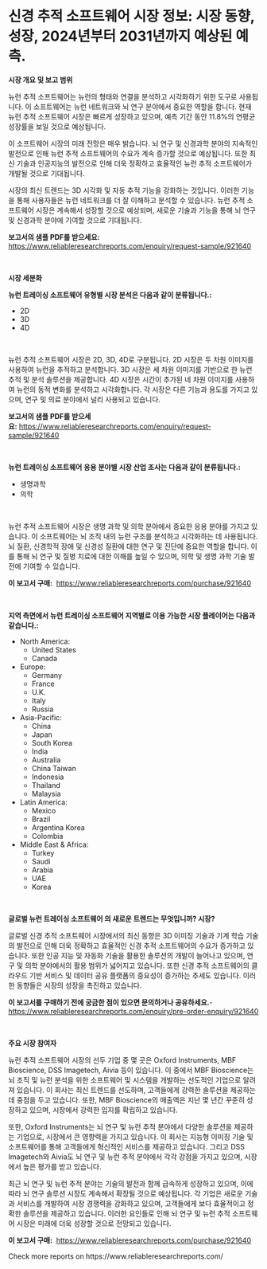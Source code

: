 <p><h1>신경 추적 소프트웨어 시장 정보: 시장 동향, 성장, 2024년부터 2031년까지 예상된 예측.</h1></p><p><strong>시장 개요 및 보고 범위</strong></p>
<p><p>뉴런 추적 소프트웨어는 뉴런의 형태와 연결을 분석하고 시각화하기 위한 도구로 사용됩니다. 이 소프트웨어는 뉴런 네트워크와 뇌 연구 분야에서 중요한 역할을 합니다. 현재 뉴런 추적 소프트웨어 시장은 빠르게 성장하고 있으며, 예측 기간 동안 11.8%의 연평균 성장률을 보일 것으로 예상됩니다.</p><p>이 소프트웨어 시장의 미래 전망은 매우 밝습니다. 뇌 연구 및 신경과학 분야의 지속적인 발전으로 인해 뉴런 추적 소프트웨어의 수요가 계속 증가할 것으로 예상됩니다. 또한 최신 기술과 인공지능의 발전으로 인해 더욱 정확하고 효율적인 뉴런 추적 소프트웨어가 개발될 것으로 기대됩니다.</p><p>시장의 최신 트렌드는 3D 시각화 및 자동 추적 기능을 강화하는 것입니다. 이러한 기능을 통해 사용자들은 뉴런 네트워크를 더 잘 이해하고 분석할 수 있습니다. 뉴런 추적 소프트웨어 시장은 계속해서 성장할 것으로 예상되며, 새로운 기술과 기능을 통해 뇌 연구 및 신경과학 분야에 기여할 것으로 기대됩니다.</p></p>
<p><strong>보고서의 샘플 PDF를 받으세요:</strong> <a href="https://www.reliableresearchreports.com/enquiry/request-sample/921640">https://www.reliableresearchreports.com/enquiry/request-sample/921640</a></p>
<p>&nbsp;</p>
<p><strong>시장 세분화</strong></p>
<p><strong>뉴런 트레이싱 소프트웨어 유형별 시장 분석은 다음과 같이 분류됩니다.:</strong></p>
<p><ul><li>2D</li><li>3D</li><li>4D</li></ul></p>
<p>&nbsp;</p>
<p><p>뉴런 추적 소프트웨어 시장은 2D, 3D, 4D로 구분됩니다. 2D 시장은 두 차원 이미지를 사용하여 뉴런을 추적하고 분석합니다. 3D 시장은 세 차원 이미지를 기반으로 한 뉴런 추적 및 분석 솔루션을 제공합니다. 4D 시장은 시간이 추가된 네 차원 이미지를 사용하여 뉴런의 동적 변화를 분석하고 시각화합니다. 각 시장은 다른 기능과 용도를 가지고 있으며, 연구 및 의료 분야에서 널리 사용되고 있습니다.</p></p>
<p><strong>보고서의 샘플 PDF를 받으세요:</strong>&nbsp;<a href="https://www.reliableresearchreports.com/enquiry/request-sample/921640">https://www.reliableresearchreports.com/enquiry/request-sample/921640</a></p>
<p>&nbsp;</p>
<p><strong> 뉴런 트레이싱 소프트웨어 응용 분야별 시장 산업 조사는 다음과 같이 분류됩니다.:</strong></p>
<p><ul><li>생명과학</li><li>의학</li></ul></p>
<p>&nbsp;</p>
<p><p>뉴런 추적 소프트웨어 시장은 생명 과학 및 의학 분야에서 중요한 응용 분야를 가지고 있습니다. 이 소프트웨어는 뇌 조직 내의 뉴런 구조를 분석하고 시각화하는 데 사용됩니다. 뇌 질환, 신경학적 장애 및 신경성 질환에 대한 연구 및 진단에 중요한 역할을 합니다. 이를 통해 뇌 연구 및 질병 치료에 대한 이해를 높일 수 있으며, 의학 및 생명 과학 기술 발전에 기여할 수 있습니다.</p></p>
<p><strong>이 보고서 구매:</strong>&nbsp; <a href="https://www.reliableresearchreports.com/purchase/921640">https://www.reliableresearchreports.com/purchase/921640</a></p>
<p>&nbsp;</p>
<p><strong>지역 측면에서 뉴런 트레이싱 소프트웨어 지역별로 이용 가능한 시장 플레이어는 다음과 같습니다.:</strong></p>
<p><ul>
    <li>
        North America:
        <ul>
            <li>United States</li>
            <li>Canada</li>
        </ul>
    </li>
    <li>
        Europe:
        <ul>
            <li>Germany</li>
            <li>France</li>
            <li>U.K.</li>
            <li>Italy</li>
            <li>Russia</li>
        </ul>
    </li>
    <li>
        Asia-Pacific:
        <ul>
            <li>China</li>
            <li>Japan</li>
            <li>South Korea</li>
            <li>India</li>
            <li>Australia</li>
            <li>China Taiwan</li>
            <li>Indonesia</li>
            <li>Thailand</li>
            <li>Malaysia</li>
        </ul>
    </li>
    <li>
        Latin America:
        <ul>
            <li>Mexico</li>
            <li>Brazil</li>
            <li>Argentina Korea</li>
            <li>Colombia</li>
        </ul>
    </li>
    <li>
        Middle East & Africa:
        <ul>
            <li>Turkey</li>
            <li>Saudi</li>
            <li>Arabia</li>
            <li>UAE</li>
            <li>Korea</li>
        </ul>
    </li>
    </ul></p>
<p>&nbsp;</p>
<p><strong>글로벌 뉴런 트레이싱 소프트웨어 의 새로운 트렌드는 무엇입니까? 시장?</strong></p>
<p><p>글로벌 신경 추적 소프트웨어 시장에서의 최신 동향은 3D 이미징 기술과 기계 학습 기술의 발전으로 인해 더욱 정확하고 효율적인 신경 추적 소프트웨어의 수요가 증가하고 있습니다. 또한 인공 지능 및 자동화 기술을 활용한 솔루션의 개발이 늘어나고 있으며, 연구 및 의학 분야에서의 활용 범위가 넓어지고 있습니다. 또한 신경 추적 소프트웨어의 클라우드 기반 서비스 및 데이터 공유 플랫폼의 중요성이 증가하는 추세도 있습니다. 이러한 동향들은 시장의 성장을 촉진하고 있습니다.</p></p>
<p><strong>이 보고서를 구매하기 전에 궁금한 점이 있으면 문의하거나 공유하세요.</strong>- <a href="https://www.reliableresearchreports.com/enquiry/pre-order-enquiry/921640">https://www.reliableresearchreports.com/enquiry/pre-order-enquiry/921640</a></p>
<p>&nbsp;</p>
<p><strong>주요 시장 참여자</strong></p>
<p><p>뉴런 추적 소프트웨어 시장의 선두 기업 중 몇 곳은 Oxford Instruments, MBF Bioscience, DSS Imagetech, Aivia 등이 있습니다. 이 중에서 MBF Bioscience는 뇌 조직 및 뉴런 분석을 위한 소프트웨어 및 시스템을 개발하는 선도적인 기업으로 알려져 있습니다. 이 회사는 최신 트렌드를 선도하며, 고객들에게 강력한 솔루션을 제공하는 데 중점을 두고 있습니다. 또한, MBF Bioscience의 매출액은 지난 몇 년간 꾸준히 성장하고 있으며, 시장에서 강력한 입지를 확립하고 있습니다.</p><p>또한, Oxford Instruments는 뇌 연구 및 뉴런 추적 분야에서 다양한 솔루션을 제공하는 기업으로, 시장에서 큰 영향력을 가지고 있습니다. 이 회사는 지능형 이미징 기술 및 소프트웨어를 통해 고객들에게 혁신적인 서비스를 제공하고 있습니다. 그리고 DSS Imagetech와 Aivia도 뇌 연구 및 뉴런 추적 분야에서 각각 강점을 가지고 있으며, 시장에서 높은 평가를 받고 있습니다.</p><p>최근 뇌 연구 및 뉴런 추적 분야는 기술의 발전과 함께 급속하게 성장하고 있으며, 이에 따라 뇌 연구 솔루션 시장도 계속해서 확장될 것으로 예상됩니다. 각 기업은 새로운 기술과 서비스를 개발하여 시장 경쟁력을 강화하고 있으며, 고객들에게 보다 효율적이고 정확한 솔루션을 제공하고 있습니다. 이러한 요인들로 인해 뇌 연구 및 뉴런 추적 소프트웨어 시장은 미래에 더욱 성장할 것으로 전망되고 있습니다.</p></p>
<p><strong>이 보고서 구매:</strong>&nbsp;&nbsp;<a href="https://www.reliableresearchreports.com/purchase/921640">https://www.reliableresearchreports.com/purchase/921640</a></p>
<p>Check more reports on https://www.reliableresearchreports.com/</p>
